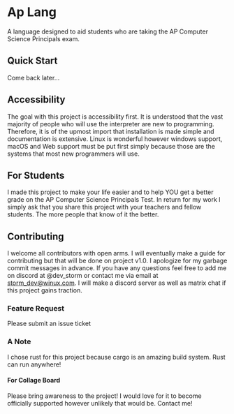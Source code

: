 # Ap Lang
A language designed to aid students who are taking the AP Computer Science Principals exam. 

## Quick Start
Come back later...

## Accessibility
The goal with this project is accessibility first. It is understood that the vast majority of people who will 
use the interpreter are new to programming. Therefore, it is of the upmost import that installation is made simple and 
documentation is extensive. Linux is wonderful however windows support, macOS and Web support must be put first
simply because those are the systems that most new programmers will use.


## For Students
I made this project to make your life easier and to help YOU get a better grade on the AP Computer Science Principals Test. 
In return for my work I simply ask that you share this project with your teachers and fellow students. The more people
that know of it the better.


## Contributing 
I welcome all contributors with open arms. I will eventually make a guide for contributing but that will be done on
project v1.0. I apologize for my garbage commit messages in advance. If you have any questions feel free to add me on discord
at @dev_storm or contact me via email at storm_dev@winux.com. I will make a discord server as well as matrix chat if 
this project gains traction.

### Feature Request
Please submit an issue ticket

### A Note
I chose rust for this project because cargo is an amazing build system. Rust can run anywhere! 

#### For Collage Board
Please bring awareness to the project! I would love for it to become officially supported however unlikely that would be.
Contact me!